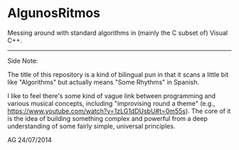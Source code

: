 AlgunosRitmos
=============

Messing around with standard algorithms in (mainly the C subset of) Visual C++.

-------------------------------------------------------------------------------------------------------------

Side Note:

The title of this repository is a kind of bilingual pun in that it scans a little bit like "Algorithms" but actually means "Some Rhythms" in Spanish.

I like to feel there's some kind of  vague link between programming and various musical concepts, including "improvising round a theme" (e.g., https://www.youtube.com/watch?v=1zLG1dDUsbU#t=0m55s).  The core of it is the idea of building something complex and powerful from a deep understanding of some fairly simple, universal principles.


AG 24/07/2014
